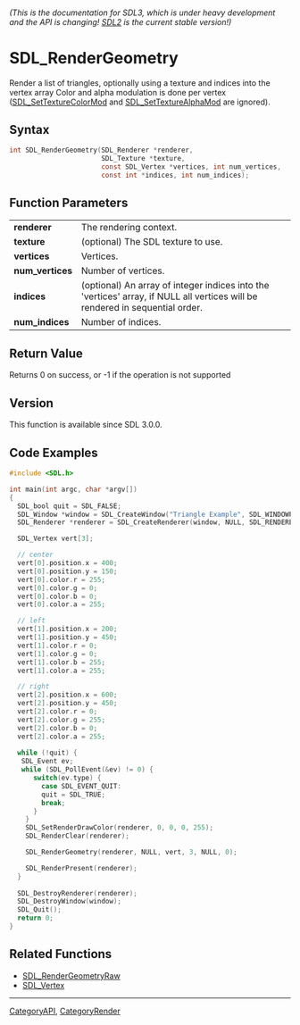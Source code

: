 ###### (This is the documentation for SDL3, which is under heavy development and the API is changing! [SDL2](https://wiki.libsdl.org/SDL2/) is the current stable version!)
# SDL_RenderGeometry

Render a list of triangles, optionally using a texture and indices into the vertex array Color and alpha modulation is done per vertex ([SDL_SetTextureColorMod](SDL_SetTextureColorMod) and [SDL_SetTextureAlphaMod](SDL_SetTextureAlphaMod) are ignored).

## Syntax

```c
int SDL_RenderGeometry(SDL_Renderer *renderer,
                       SDL_Texture *texture,
                       const SDL_Vertex *vertices, int num_vertices,
                       const int *indices, int num_indices);

```

## Function Parameters

|                      |                                                                                                                              |
| -------------------- | ---------------------------------------------------------------------------------------------------------------------------- |
| **renderer**         | The rendering context.                                                                                                       |
| **texture**          | (optional) The SDL texture to use.                                                                                           |
| **vertices**         | Vertices.                                                                                                                    |
| **num_vertices**     | Number of vertices.                                                                                                          |
| **indices**          | (optional) An array of integer indices into the 'vertices' array, if NULL all vertices will be rendered in sequential order. |
| **num_indices**      | Number of indices.                                                                                                           |

## Return Value

Returns 0 on success, or -1 if the operation is not supported

## Version

This function is available since SDL 3.0.0.

## Code Examples

```c
#include <SDL.h>

int main(int argc, char *argv[]) 
{
  SDL_bool quit = SDL_FALSE;
  SDL_Window *window = SDL_CreateWindow("Triangle Example", SDL_WINDOWPOS_CENTERED, SDL_WINDOWPOS_CENTERED, 800, 600, 0);
  SDL_Renderer *renderer = SDL_CreateRenderer(window, NULL, SDL_RENDERER_ACCELERATED);

  SDL_Vertex vert[3];

  // center
  vert[0].position.x = 400;
  vert[0].position.y = 150;
  vert[0].color.r = 255;
  vert[0].color.g = 0;
  vert[0].color.b = 0;
  vert[0].color.a = 255;

  // left
  vert[1].position.x = 200;
  vert[1].position.y = 450;
  vert[1].color.r = 0;
  vert[1].color.g = 0;
  vert[1].color.b = 255;
  vert[1].color.a = 255;

  // right 
  vert[2].position.x = 600;
  vert[2].position.y = 450;
  vert[2].color.r = 0;
  vert[2].color.g = 255;
  vert[2].color.b = 0;
  vert[2].color.a = 255;
 
  while (!quit) {
   SDL_Event ev;
   while (SDL_PollEvent(&ev) != 0) {
      switch(ev.type) {
        case SDL_EVENT_QUIT: 
        quit = SDL_TRUE;
        break;
      }
    }
    SDL_SetRenderDrawColor(renderer, 0, 0, 0, 255);
    SDL_RenderClear(renderer);

    SDL_RenderGeometry(renderer, NULL, vert, 3, NULL, 0);

    SDL_RenderPresent(renderer);
  }
  
  SDL_DestroyRenderer(renderer);
  SDL_DestroyWindow(window);
  SDL_Quit();
  return 0;
}
```

## Related Functions

* [SDL_RenderGeometryRaw](SDL_RenderGeometryRaw)
* [SDL_Vertex](SDL_Vertex)

----
[CategoryAPI](CategoryAPI), [CategoryRender](CategoryRender)


